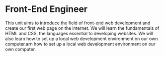 # Front-End Engineer
This unit aims to introduce the field of front-end web development and create our first web page on the internet. We will learn the fundamentals of HTML and CSS, the languages essential to developing websites. We will also learn how to set up a local web development environment on our own computer.arn how to set up a local web development environment on our own computer.
